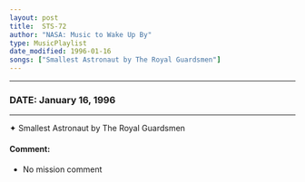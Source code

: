 ```yaml
---
layout: post
title:  STS-72
author: "NASA: Music to Wake Up By"
type: MusicPlaylist
date_modified: 1996-01-16
songs: ["Smallest Astronaut by The Royal Guardsmen"]
---
```


----
### DATE: January 16, 1996
----
✦ Smallest Astronaut by The Royal Guardsmen

#### Comment:
* No mission comment



<br/>
<center>
	<a target="_blank"
	   href="https://twitter.com/intent/tweet?hashtags=Space,NASA,Playlist,NASAWakeupCalls,SpaceProgram&text={{ page.author}}, '{{ page.songs.first }}' {{ page.title }}, {{ page.date | date: '%B %d, %Y' }}. {{ site.url }}{{ page.url }} @nasawakeupcalls">
	   <i class="fab fa-twitter" alt="Tweet this page" style="font-size: 1.3em;"></i>
	</a>
	&nbsp; 	<i class="fas fa-user-astronaut" style="font-size: 1.5em;"></i> &nbsp;
    <a type="amzn" search="'Smallest Astronaut by The Royal Guardsmen'" category="popular music">
        <i class="fab fa-amazon" style="font-size: 1.3em;"></i>
    </a>
</center>
